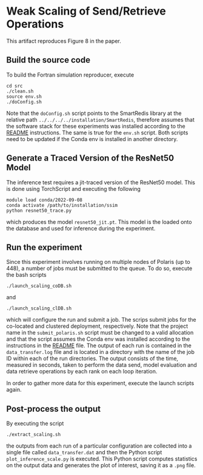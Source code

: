 # Weak Scaling of Send/Retrieve Operations
This artifact reproduces Figure 8 in the paper.


## Build the source code
To build the Fortran simulation reproducer, execute
```
cd src
./clean.sh
source env.sh
./doConfig.sh
```

Note that the `doConfig.sh` script points to the SmartRedis library at the relative path `../../../../installation/SmartRedis`, therefore assumes that the software stack for these experiments was installed according to the [README](../../../README.md) instructions. The same is true for the `env.sh` script. Both scripts need to be updated if the Conda env is installed in another directory.

## Generate a Traced Version of the ResNet50 Model
The inference test requires a jit-traced version of the ResNet50 model. This is done using TorchScript and executing the following
```
module load conda/2022-09-08
conda activate /path/to/installation/ssim
python resnet50_trace.py
```
which produces the model `resnet50_jit.pt`. This model is the loaded onto the database and used for inference during the experiment.


## Run the experiment
Since this experiment involves running on multiple nodes of Polaris (up to 448), a number of jobs must be submitted to the queue.
To do so, execute the bash scripts
```
./launch_scaling_coDB.sh
```
and
```
./launch_scaling_clDB.sh
```
 which will configure the run and submit a job. The scrips submit jobs for the co-located and clustered deployment, respectively. Note that the project name in the `submit_polaris.sh` script must be changed to a valid allocation and that the script assumes the Conda env was installed according to the instructions in the [README](../../../README.md) file.
 The output of each run is contained in the `data_transfer.log` file and is located in a directory with the name of the job ID within each of the run directories. 
 The output consists of the time, measured in seconds, taken to perform the data send, model evaluation and data retrieve operations by each rank on each loop iteration.
 
 
 In order to gather more data for this experiment, execute the launch scripts again.
 
 ## Post-process the output
 By executing the script
 ```
 ./extract_scaling.sh
 ```
 the outputs from each run of a particular configuration are collected into a single file called `data_transfer.dat` and then the Python script `plot_inference_scale.py` is executed. 
 This Python script computes statistics on the output data and generates the plot of interest, saving it as a `.png` file.
 

